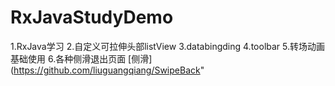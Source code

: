 # RxJavaStudyDemo
1.RxJava学习
2.自定义可拉伸头部listView
3.databingding
4.toolbar
5.转场动画基础使用
6.各种侧滑退出页面 [侧滑](https://github.com/liuguangqiang/SwipeBack"
